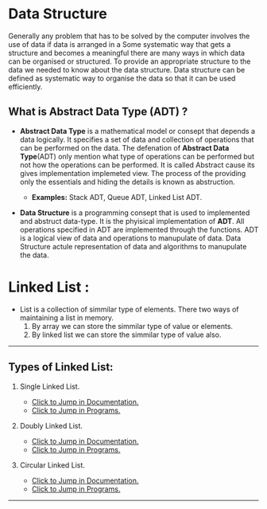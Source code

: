# **Data Structure**
Generally any problem that has to be solved by the computer involves the use of data if data is arranged in a Some systematic way that gets a structure and becomes a meaningful there are many ways in which data can be organised or structured. To provide an appropriate structure to the data we needed to know about the data structure. Data structure can be defined as systematic way to organise the data so that it can be used efficiently.

## What is Abstract Data Type (ADT) ?
- **Abstract Data Type** is a mathematical model or consept that depends a data logically. It specifies a set of data and collection of operations that can be performed on the data. The defenation of **Abstract Data Type**(ADT) only mention what type of operations can be performed but not how the operations can be performed. It is called Abstract cause its gives implementation implemeted view.
The process of the providing only the essentials and hiding the details is known as abstruction.

   - **Examples:** Stack ADT, Queue ADT, Linked List ADT.

- **Data Structure** is a programming consept that is used to implemented and abstruct data-type. It is the phyisical implementation of **ADT**.
All operations specified in ADT are implemented through the functions.
ADT is a logical view of data and operations to manupulate of data. Data Structure actule representation of data and algorithms to manupulate the data.

# Linked List :
 - List is a collection of simmilar type of elements. There two ways of maintaining a list in memory.
   1. By array we can store the simmilar type of value or elements.
   2. By linked list we can store the simmilar type of value also.

---

## Types of Linked List:
 1. Single Linked List. 
    - [Click to Jump in Documentation.](./Linked%20List/Single_LinkedList.md)
    - [Click to Jump in Programs.](./Linked%20List/Single_LinkedList.c)

 2. Doubly Linked List.
    - [Click to Jump in Documentation.](./Linked%20List/Doubly_LinkedList.md)
    - [Click to Jump in Programs.](./Linked%20List/Doubly_LinkedList.c)

 3. Circular Linked List.
    - [Click to Jump in Documentation.](./Linked%20List/Circular_LinkedList.md)
    - [Click to Jump in Programs.](./Linked%20List/Circular_LinkedList.c)

---